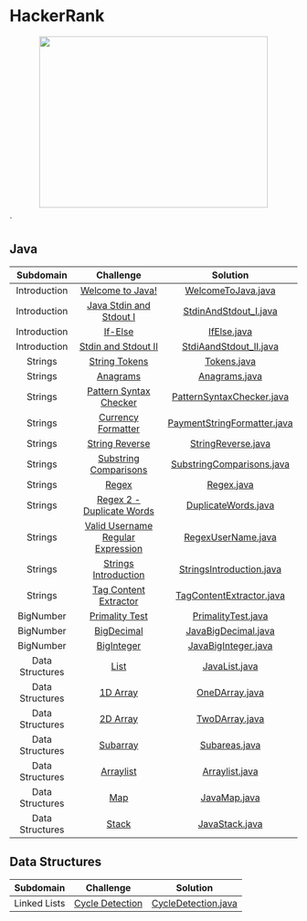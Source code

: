 # HackerRank

<a href="https://www.hackerrank.com/kawtharmujahed?hr_r=1">
<p align="center">
<img src="https://user-images.githubusercontent.com/29129003/96599001-206aed80-12f8-11eb-9cbf-9ab1eca1f8f5.png" width="400" height="300" url="https://www.hackerrank.com/kawtharmujahed?hr_r=1">
</p>
</a>`


## Java

| Subdomain       | Challenge        |  Solution |
| :-------------: |:--------------:   | :-------:|
| Introduction    |[Welcome to Java!](https://www.hackerrank.com/challenges/welcome-to-java/problem)|[WelcomeToJava.java](https://github.com/kaltamimi/HackerRank/blob/master/src/Java/Introduction/WelcomeToJava.java)|
| Introduction    |[Java Stdin and Stdout I](https://www.hackerrank.com/challenges/java-stdin-and-stdout-1/problem)|[StdinAndStdout_I.java](https://github.com/kaltamimi/HackerRank/blob/master/src/Java/Introduction/StdinAndStdout_I.java)|
| Introduction    |[If-Else](https://www.hackerrank.com/challenges/java-if-else/submissions/code/19821666)|[IfElse.java](https://github.com/kaltamimi/HackerRank/blob/master/src/Java/Introduction/IfElse.java)|
| Introduction    |[Stdin and Stdout II](https://www.hackerrank.com/challenges/java-stdin-stdout/problem)|[StdiAandStdout_II.java](https://github.com/kaltamimi/HackerRank/blob/master/src/Java/Introduction/StdiAandStdout_II.java)|
| Strings         |[String Tokens](https://www.hackerrank.com/challenges/java-string-tokens/problem?h_r=internal-search)|[Tokens.java](https://github.com/kaltamimi/HackerRank/blob/master/src/Java/Strings/Tokens.java)|
| Strings         |[Anagrams](https://www.hackerrank.com/challenges/java-anagrams/problem?h_r=internal-search)|[Anagrams.java](https://github.com/kaltamimi/HackerRank/blob/master/src/Java/Strings/Anagrams.java)|
| Strings         |[Pattern Syntax Checker](https://www.hackerrank.com/challenges/pattern-syntax-checker/problem?h_r=internal-search)|[PatternSyntaxChecker.java](https://github.com/kaltamimi/HackerRank/blob/master/src/Java/Strings/PatternSyntaxChecker.java)|
| Strings         |[Currency Formatter](https://www.hackerrank.com/challenges/java-currency-formatter/problem?h_r=internal-search)|[PaymentStringFormatter.java](https://github.com/kaltamimi/HackerRank/blob/master/src/Java/Strings/PaymentStringFormatter.java)|
| Strings         |[String Reverse](https://www.hackerrank.com/challenges/java-string-reverse/problem?h_r=internal-search)|[StringReverse.java](https://github.com/kaltamimi/HackerRank/blob/master/src/Java/Strings/StringReverse.java)|
| Strings         |[Substring Comparisons](https://www.hackerrank.com/challenges/java-string-compare/problem?h_r=internal-search)|[SubstringComparisons.java](https://github.com/kaltamimi/HackerRank/blob/master/src/Java/Strings/SubstringComparisons.java)|
| Strings         |[Regex](https://www.hackerrank.com/challenges/java-regex/problem)|[Regex.java](https://github.com/kaltamimi/HackerRank/blob/master/src/Java/Strings/Regex.java)|
| Strings         |[Regex 2 - Duplicate Words](https://www.hackerrank.com/challenges/duplicate-word/problem)|[DuplicateWords.java](https://github.com/kaltamimi/HackerRank/blob/master/src/Java/Strings/DuplicateWords.java)|
| Strings         |[Valid Username Regular Expression](https://www.hackerrank.com/challenges/valid-username-checker/problem)|[RegexUserName.java](https://github.com/kaltamimi/HackerRank/blob/master/src/Java/Strings/RegexUserName.java)|
| Strings         |[Strings Introduction](https://www.hackerrank.com/challenges/java-strings-introduction/problem)|[StringsIntroduction.java](https://github.com/kaltamimi/HackerRank/blob/master/src/Java/Strings/StringsIntroduction.java)|
| Strings         |[Tag Content Extractor](https://www.hackerrank.com/challenges/tag-content-extractor/problem)|[TagContentExtractor.java](https://github.com/kaltamimi/HackerRank/blob/master/src/Java/Strings/TagContentExtractor.java)|
| BigNumber       |[Primality Test](https://www.hackerrank.com/challenges/java-primality-test/problem)|[PrimalityTest.java](https://github.com/kaltamimi/HackerRank/blob/master/src/Java/BigNumber/PrimalityTest.java)|
| BigNumber       |[BigDecimal](https://www.hackerrank.com/challenges/java-bigdecimal/problem)|[JavaBigDecimal.java](https://github.com/kaltamimi/HackerRank/blob/master/src/Java/BigNumber/JavaBigDecimal.java)|
| BigNumber       |[BigInteger](https://www.hackerrank.com/challenges/java-biginteger/problem)|[JavaBigInteger.java](https://github.com/kaltamimi/HackerRank/blob/master/src/Java/BigNumber/JavaBigInteger.java)|
| Data Structures |[List](https://www.hackerrank.com/challenges/java-list/problem)|[JavaList.java](https://github.com/kaltamimi/HackerRank/blob/master/src/Java/DataStructures/JavaList.java)|
| Data Structures |[1D Array](https://www.hackerrank.com/challenges/java-1d-array-introduction/problem)|[OneDArray.java](https://github.com/kaltamimi/HackerRank/blob/master/src/Java/DataStructures/OneDArray.java)|
| Data Structures |[2D Array](https://www.hackerrank.com/challenges/java-2d-array/problem)|[TwoDArray.java](https://github.com/kaltamimi/HackerRank/blob/master/src/Java/DataStructures/TwoDArray.java)|
| Data Structures |[Subarray](https://www.hackerrank.com/challenges/java-negative-subarray/problem)|[Subareas.java](https://github.com/kaltamimi/HackerRank/blob/master/src/Java/DataStructures/Subareas.java)|
| Data Structures |[Arraylist](https://www.hackerrank.com/challenges/java-arraylist/problem)|[Arraylist.java](https://github.com/kaltamimi/HackerRank/blob/master/src/Java/DataStructures/Arraylist.java)|
| Data Structures |[Map](https://www.hackerrank.com/challenges/phone-book/problem?h_r=profile)|[JavaMap.java](https://github.com/kaltamimi/HackerRank/blob/master/src/Java/DataStructures/JavaMap.java)|
| Data Structures |[Stack](https://www.hackerrank.com/challenges/java-stack/problem)|[JavaStack.java](https://github.com/kaltamimi/HackerRank/blob/master/src/Java/DataStructures/JavaStack.java) |

## Data Structures

| Subdomain       | Challenge        |  Solution |
| :-------------: |:--------------:   | :-------:|
| Linked Lists |[Cycle Detection](https://www.hackerrank.com/challenges/detect-whether-a-linked-list-contains-a-cycle/problem)|[CycleDetection.java](https://github.com/kaltamimi/HackerRank/blob/master/src/DataStructures/LinkedLists/CycleDetection.java)|
